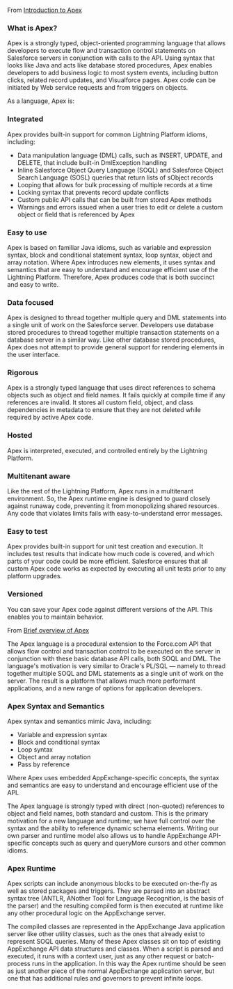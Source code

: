From [Introduction to Apex]

### What is Apex?
Apex is a strongly typed, object-oriented programming language that allows developers to execute flow and transaction control statements on Salesforce servers in conjunction with calls to the API. Using syntax that looks like Java and acts like database stored procedures, Apex enables developers to add business logic to most system events, including button clicks, related record updates, and Visualforce pages. Apex code can be initiated by Web service requests and from triggers on objects.

As a language, Apex is:

### Integrated
Apex provides built-in support for common Lightning Platform idioms, including:
- Data manipulation language (DML) calls, such as INSERT, UPDATE, and DELETE, that include built-in DmlException handling
- Inline Salesforce Object Query Language (SOQL) and Salesforce Object Search Language (SOSL) queries that return lists of sObject records
- Looping that allows for bulk processing of multiple records at a time
- Locking syntax that prevents record update conflicts
- Custom public API calls that can be built from stored Apex methods
- Warnings and errors issued when a user tries to edit or delete a custom object or field that is referenced by Apex

### Easy to use
Apex is based on familiar Java idioms, such as variable and expression syntax, block and conditional statement syntax, loop syntax, object and array notation. Where Apex introduces new elements, it uses syntax and semantics that are easy to understand and encourage efficient use of the Lightning Platform. Therefore, Apex produces code that is both succinct and easy to write.

### Data focused
Apex is designed to thread together multiple query and DML statements into a single unit of work on the Salesforce server. Developers use database stored procedures to thread together multiple transaction statements on a database server in a similar way. Like other database stored procedures, Apex does not attempt to provide general support for rendering elements in the user interface.

### Rigorous
Apex is a strongly typed language that uses direct references to schema objects such as object and field names. It fails quickly at compile time if any references are invalid. It stores all custom field, object, and class dependencies in metadata to ensure that they are not deleted while required by active Apex code.

### Hosted
Apex is interpreted, executed, and controlled entirely by the Lightning Platform.

### Multitenant aware
Like the rest of the Lightning Platform, Apex runs in a multitenant environment. So, the Apex runtime engine is designed to guard closely against runaway code, preventing it from monopolizing shared resources. Any code that violates limits fails with easy-to-understand error messages.

### Easy to test
Apex provides built-in support for unit test creation and execution. It includes test results that indicate how much code is covered, and which parts of your code could be more efficient. Salesforce ensures that all custom Apex code works as expected by executing all unit tests prior to any platform upgrades.

### Versioned
You can save your Apex code against different versions of the API. This enables you to maintain behavior.

From [Brief overview of Apex]

The Apex language is a procedural extension to the Force.com API that allows flow control and transaction control to be executed on the server in conjunction with these basic database API calls, both SOQL and DML. The language's motivation is very similar to Oracle's PL/SQL — namely to thread together multiple SOQL and DML statements as a single unit of work on the server. The result is a platform that allows much more performant applications, and a new range of options for application developers.

### Apex Syntax and Semantics
Apex syntax and semantics mimic Java, including:

- Variable and expression syntax
- Block and conditional syntax
- Loop syntax
- Object and array notation
- Pass by reference

Where Apex uses embedded AppExchange-specific concepts, the syntax and semantics are easy to understand and encourage efficient use of the API.

The Apex language is strongly typed with direct (non-quoted) references to object and field names, both standard and custom. This is the primary motivation for a new language and runtime; we have full control over the syntax and the ability to reference dynamic schema elements. Writing our own parser and runtime model also allows us to handle AppExchange API-specific concepts such as query and queryMore cursors and other common idioms.

### Apex Runtime
Apex scripts can include anonymous blocks to be executed on-the-fly as well as stored packages and triggers. They are parsed into an abstract syntax tree (ANTLR, ANother Tool for Language Recognition, is the basis of the parser) and the resulting compiled form is then executed at runtime like any other procedural logic on the AppExchange server.

The compiled classes are represented in the AppExchange Java application server like other utility classes, such as the ones that already exist to represent SOQL queries. Many of these Apex classes sit on top of existing AppExchange API data structures and classes. When a script is parsed and executed, it runs with a context user, just as any other request or batch-process runs in the application. In this way the Apex runtime should be seen as just another piece of the normal AppExchange application server, but one that has additional rules and governors to prevent infinite loops.

[Introduction to Apex]: https://developer.salesforce.com/docs/atlas.en-us.apexcode.meta/apexcode/apex_intro_what_is_apex.htm "Introduction to Apex from Salesforce"
[Brief overview of Apex]: https://developer.salesforce.com/page/A_Brief_Overview_of_the_Apex_Language "Brief overview of Apex from Salesforce"
